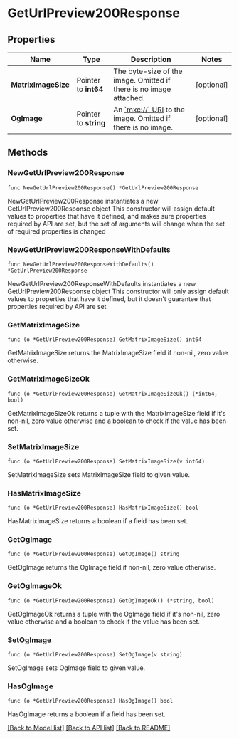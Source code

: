 # GetUrlPreview200Response

## Properties

Name | Type | Description | Notes
------------ | ------------- | ------------- | -------------
**MatrixImageSize** | Pointer to **int64** | The byte-size of the image. Omitted if there is no image attached. | [optional] 
**OgImage** | Pointer to **string** | An [&#x60;mxc://&#x60; URI](/client-server-api/#matrix-content-mxc-uris) to the image. Omitted if there is no image. | [optional] 

## Methods

### NewGetUrlPreview200Response

`func NewGetUrlPreview200Response() *GetUrlPreview200Response`

NewGetUrlPreview200Response instantiates a new GetUrlPreview200Response object
This constructor will assign default values to properties that have it defined,
and makes sure properties required by API are set, but the set of arguments
will change when the set of required properties is changed

### NewGetUrlPreview200ResponseWithDefaults

`func NewGetUrlPreview200ResponseWithDefaults() *GetUrlPreview200Response`

NewGetUrlPreview200ResponseWithDefaults instantiates a new GetUrlPreview200Response object
This constructor will only assign default values to properties that have it defined,
but it doesn't guarantee that properties required by API are set

### GetMatrixImageSize

`func (o *GetUrlPreview200Response) GetMatrixImageSize() int64`

GetMatrixImageSize returns the MatrixImageSize field if non-nil, zero value otherwise.

### GetMatrixImageSizeOk

`func (o *GetUrlPreview200Response) GetMatrixImageSizeOk() (*int64, bool)`

GetMatrixImageSizeOk returns a tuple with the MatrixImageSize field if it's non-nil, zero value otherwise
and a boolean to check if the value has been set.

### SetMatrixImageSize

`func (o *GetUrlPreview200Response) SetMatrixImageSize(v int64)`

SetMatrixImageSize sets MatrixImageSize field to given value.

### HasMatrixImageSize

`func (o *GetUrlPreview200Response) HasMatrixImageSize() bool`

HasMatrixImageSize returns a boolean if a field has been set.

### GetOgImage

`func (o *GetUrlPreview200Response) GetOgImage() string`

GetOgImage returns the OgImage field if non-nil, zero value otherwise.

### GetOgImageOk

`func (o *GetUrlPreview200Response) GetOgImageOk() (*string, bool)`

GetOgImageOk returns a tuple with the OgImage field if it's non-nil, zero value otherwise
and a boolean to check if the value has been set.

### SetOgImage

`func (o *GetUrlPreview200Response) SetOgImage(v string)`

SetOgImage sets OgImage field to given value.

### HasOgImage

`func (o *GetUrlPreview200Response) HasOgImage() bool`

HasOgImage returns a boolean if a field has been set.


[[Back to Model list]](../README.md#documentation-for-models) [[Back to API list]](../README.md#documentation-for-api-endpoints) [[Back to README]](../README.md)


